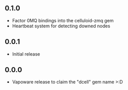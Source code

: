 0.1.0
-----
* Factor 0MQ bindings into the celluloid-zmq gem
* Heartbeat system for detecting downed nodes

0.0.1
-----
* Initial release

0.0.0
-----
* Vapoware release to claim the "dcell" gem name >:D
